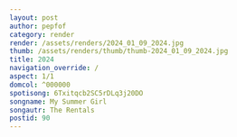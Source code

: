 ```yaml
---
layout: post
author: pepfof
category: render
render: /assets/renders/2024_01_09_2024.jpg
thumb: /assets/renders/thumb/thumb-2024_01_09_2024.jpg
title: 2024
navigation_override: /
aspect: 1/1
domcol: ^000000
spotisong: 6Txitqcb2SC5rDLq3j20DO
songname: My Summer Girl
songautr: The Rentals
postid: 90
---
```


<!--USER BEGIN 1-->

<!--USER END 1-->

<!--more-->
<!--USER BEGIN 2-->

<!--USER END 2-->

